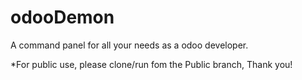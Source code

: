 # odooDemon
A command panel for all your needs as a odoo developer.

*For public use, please clone/run fom the Public branch, Thank you!
